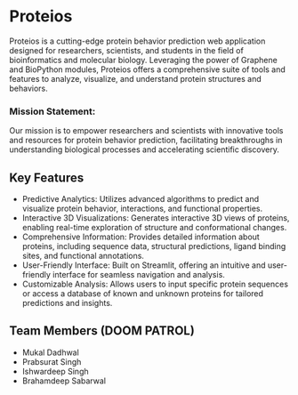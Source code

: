 # Proteios

Proteios is a cutting-edge protein behavior prediction web application designed for researchers, scientists, and students in the field of bioinformatics and molecular biology. Leveraging the power of Graphene and BioPython modules, Proteios offers a comprehensive suite of tools and features to analyze, visualize, and understand protein structures and behaviors.

### Mission Statement:
Our mission is to empower researchers and scientists with innovative tools and resources for protein behavior prediction, facilitating breakthroughs in understanding biological processes and accelerating scientific discovery.


## Key Features

- Predictive Analytics: Utilizes advanced algorithms to predict and visualize protein behavior, interactions, and functional properties.
- Interactive 3D Visualizations: Generates interactive 3D views of proteins, enabling real-time exploration of structure and conformational changes.
- Comprehensive Information: Provides detailed information about proteins, including sequence data, structural predictions, ligand binding sites, and functional annotations.
- User-Friendly Interface: Built on Streamlit, offering an intuitive and user-friendly interface for seamless navigation and analysis.
- Customizable Analysis: Allows users to input specific protein sequences or access a database of known and unknown proteins for tailored predictions and insights.

## Team Members (DOOM PATROL)

- Mukal Dadhwal
- Prabsurat Singh
- Ishwardeep Singh
- Brahamdeep Sabarwal


